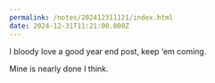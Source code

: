 ```yaml
---
permalink: /notes/202412311121/index.html
date: 2024-12-31T11:21:00.000Z
---
```


I bloody love a good year end post, keep ‘em coming. 

Mine is nearly done I think.
